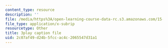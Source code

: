 ```yaml
---
content_type: resource
description: ''
file: /media/https%3A/open-learning-course-data-rc.s3.amazonaws.com/15-071-the-analytics-edge-spring-2017/2c07af49d24b5fccac4c2065547d31a1_W5zVgQ4SbX8.vtt
file_type: application/x-subrip
resourcetype: Other
title: 3play caption file
uid: 2c07af49-d24b-5fcc-ac4c-2065547d31a1
---
```

